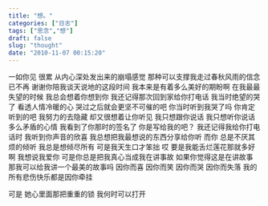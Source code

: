 ```yaml
---
title: "想。"
categories: ["日志"]
tags: ["思念","想"]
draft: false
slug: "thought"
date: "2010-11-07 00:15:20"
---
```


一如你见
很累
从内心深处发出来的崩塌感觉
那种可以支撑我走过春秋风雨的信念已不再
谢谢你陪我谈天说地的这段时间
我本来是有着多么美好的期盼啊
在我最最失望的时候
我总会想着你想到你
我还记得那次回到家给你打电话
我当时绝望的哭了
看透人情冷暖的心
哭过之后就会更坚不可催的吧
你当时听到我哭了吗
你肯定听到的吧
我努力的去隐藏
却又很想着让你听见
我只想跟你说话
我只想听你说话
多么矛盾的心情
我看到了你那时的签名了
你是写给我的吧？
我还记得我给你打电话时
我听到你声音的欣喜
我总想把我最想说的东西分享给你听
而你
总是不厌其烦的倾听
我总是想倾尽所有
可是我天生口才笨拙
哎
要是我能舌烂莲花那就多好啊
我想说我爱你
可是你总是把我真心当成我在讲事故
如果你觉得这是在讲故事
那我可以给我讲一个最美的故事吗
因你而喜
因你而笑
因你而哭
因你而失落
我的所有悲伤快乐都是因你牵挂

可是
她心里面那把重重的锁
我何时可以打开

